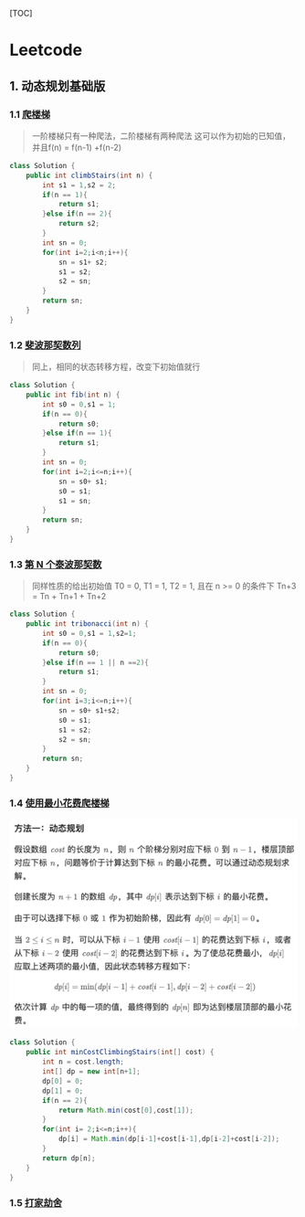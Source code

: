 [TOC]

# Leetcode

## 1. 动态规划基础版

### 1.1 [爬楼梯](https://leetcode.cn/problems/climbing-stairs/?envType=study-plan-v2&envId=dynamic-programming)

> 一阶楼梯只有一种爬法，二阶楼梯有两种爬法 这可以作为初始的已知值，并且f(n) = f(n-1) +f(n-2)
```java
class Solution {
    public int climbStairs(int n) {
        int s1 = 1,s2 = 2;
        if(n == 1){
            return s1;
        }else if(n == 2){
            return s2;
        }
        int sn = 0;
        for(int i=2;i<n;i++){
            sn = s1+ s2;
            s1 = s2;
            s2 = sn;
        }
        return sn;
    }
}
```

### 1.2 [斐波那契数列](https://leetcode.cn/problems/fibonacci-number/description/?envType=study-plan-v2&envId=dynamic-programming)

>同上，相同的状态转移方程，改变下初始值就行

```java
class Solution {
    public int fib(int n) {
        int s0 = 0,s1 = 1;
        if(n == 0){
            return s0;
        }else if(n == 1){
            return s1;
        }
        int sn = 0;
        for(int i=2;i<=n;i++){
            sn = s0+ s1;
            s0 = s1;
            s1 = sn;
        }
        return sn;
    }
}
```

### 1.3 [第 N 个泰波那契数](https://leetcode.cn/problems/n-th-tribonacci-number/description/?envType=study-plan-v2&envId=dynamic-programming)

> 同样性质的给出初始值 T0 = 0, T1 = 1, T2 = 1, 且在 n >= 0 的条件下 Tn+3 = Tn + Tn+1 + Tn+2

```Java
class Solution {
    public int tribonacci(int n) {
        int s0 = 0,s1 = 1,s2=1;
        if(n == 0){
            return s0;
        }else if(n == 1 || n ==2){
            return s1;
        }
        int sn = 0;
        for(int i=3;i<=n;i++){
            sn = s0+ s1+s2;
            s0 = s1;
            s1 = s2;
            s2 = sn;
        }
        return sn;
    }
}

```

### 1.4 [使用最小花费爬楼梯](https://leetcode.cn/problems/min-cost-climbing-stairs/?envType=study-plan-v2&envId=dynamic-programming)

![alt text](images/1-4-0.png)

```Java
class Solution {
    public int minCostClimbingStairs(int[] cost) {
        int n = cost.length;
        int[] dp = new int[n+1];
        dp[0] = 0;
        dp[1] = 0;
        if(n == 2){
            return Math.min(cost[0],cost[1]);
        }
        for(int i= 2;i<=n;i++){
            dp[i] = Math.min(dp[i-1]+cost[i-1],dp[i-2]+cost[i-2]);
        }
        return dp[n];
    }
}
```

### 1.5 [打家劫舍](https://leetcode.cn/problems/house-robber/description/?envType=study-plan-v2&envId=dynamic-programming)

> 

```Java

```